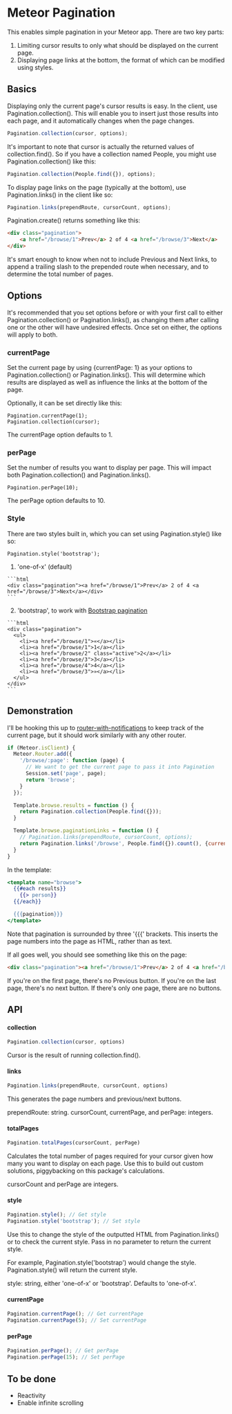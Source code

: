 Meteor Pagination
==============================================

This enables simple pagination in your Meteor app. There are two key parts:

  1. Limiting cursor results to only what should be displayed on the current page.
  2. Displaying page links at the bottom, the format of which can be modified using styles.

## Basics

Displaying only the current page's cursor results is easy. In the client, use Pagination.collection(). This will enable you to insert just those results into each page, and it automatically changes when the page changes.

```js
Pagination.collection(cursor, options);
```

It's important to note that cursor is actually the returned values of collection.find(). So if you have a collection named People, you might use Pagination.collection() like this:

```js
Pagination.collection(People.find({}), options);
```

To display page links on the page (typically at the bottom), use Pagination.links() in the client like so:

```js
Pagination.links(prependRoute, cursorCount, options);
```

Pagination.create() returns something like this:

```html
<div class="pagination">
    <a href="/browse/1">Prev</a> 2 of 4 <a href="/browse/3">Next</a>
</div>
```

It's smart enough to know when not to include Previous and Next links, to append a trailing slash to the prepended route when necessary, and to determine the total number of pages.

## Options

It's recommended that you set options before or with your first call to either Pagination.collection() or Pagination.links(), as changing them after calling one or the other will have undesired effects. Once set on either, the options will apply to both.

### currentPage

Set the current page by using {currentPage: 1} as your options to Pagination.collection() or Pagination.links(). This will determine which results are displayed as well as influence the links at the bottom of the page.

Optionally, it can be set directly like this:

    Pagination.currentPage(1);
    Pagination.collection(cursor);

The currentPage option defaults to 1.

### perPage

Set the number of results you want to display per page. This will impact both Pagination.collection() and Pagination.links().

    Pagination.perPage(10);

The perPage option defaults to 10.

### Style

There are two styles built in, which you can set using Pagination.style() like so:

    Pagination.style('bootstrap');

  1. 'one-of-x' (default)

    ```html
    <div class="pagination"><a href="/browse/1">Prev</a> 2 of 4 <a href="/browse/3">Next</a></div>
    ```
  
  2. 'bootstrap', to work with [Bootstrap pagination](http://twitter.github.com/bootstrap/components.html#pagination) 

    ```html
    <div class="pagination">
      <ul>
        <li><a href="/browse/1">«</a></li>
        <li><a href="/browse/1">1</a></li>
        <li><a href="/browse/2" class="active">2</a></li>
        <li><a href="/browse/3">3</a></li>
        <li><a href="/browse/4">4</a></li>
        <li><a href="/browse/3">»</a></li>
      </ul>
    </div>
    ``` 

## Demonstration

I'll be hooking this up to [router-with-notifications](https://github.com/egtann/meteor-router) to keep track of the current page, but it should work similarly with any other router.

```js
if (Meteor.isClient) {
  Meteor.Router.add({
    '/browse/:page': function (page) {
      // We want to get the current page to pass it into Pagination
      Session.set('page', page);
      return 'browse';
    }
  });

  Template.browse.results = function () {
    return Pagination.collection(People.find({}));
  }

  Template.browse.paginationLinks = function () {
    // Pagination.links(prependRoute, cursorCount, options);
    return Pagination.links('/browse', People.find({}).count(), {currentPage: Session.get('page'), perPage: 8});
  }
}
```

In the template:

```handlebars
<template name="browse">
  {{#each results}}
    {{> person}}
  {{/each}}

  {{{pagination}}}
</template>
```

Note that pagination is surrounded by three '{{{' brackets. This inserts the page numbers into the page as HTML, rather than as text.

If all goes well, you should see something like this on the page:

```html
<div class="pagination"><a href="/browse/1">Prev</a> 2 of 4 <a href="/browse/3">Next</a></div>
```

If you're on the first page, there's no Previous button. If you're on the last page, there's no next button. If there's only one page, there are no buttons.

## API

#### collection

```js
Pagination.collection(cursor, options)
```

Cursor is the result of running collection.find().

#### links 

```js
Pagination.links(prependRoute, cursorCount, options)
```

This generates the page numbers and previous/next buttons.

prependRoute: string.
cursorCount, currentPage, and perPage: integers.

#### totalPages

```js
Pagination.totalPages(cursorCount, perPage)
```

Calculates the total number of pages required for your cursor given how many you want to display on each page. Use this to build out custom solutions, piggybacking on this package's calculations.

cursorCount and perPage are integers.

#### style

```js
Pagination.style(); // Get style
Pagination.style('bootstrap'); // Set style
```

Use this to change the style of the outputted HTML from Pagination.links() or to check the current style. Pass in no parameter to return the current style.

For example, Pagination.style('bootstrap') would change the style. Pagination.style() will return the current style.

style: string, either 'one-of-x' or 'bootstrap'. Defaults to 'one-of-x'.

#### currentPage

```js
Pagination.currentPage(); // Get currentPage
Pagination.currentPage(5); // Set currentPage
```

#### perPage

```js
Pagination.perPage(); // Get perPage
Pagination.perPage(15); // Set perPage
```

## To be done

  - Reactivity
  - Enable infinite scrolling
